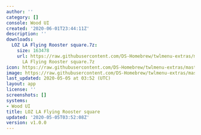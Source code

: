 ```yaml
---
author: ''
category: []
console: Wood UI
created: '2020-06-01T23:44:11Z'
description: ''
downloads:
  LOZ LA Flying Rooster square.7z:
    size: 163478
    url: https://raw.githubusercontent.com/DS-Homebrew/twlmenu-extras/master/_nds/TWiLightMenu/akmenu/themes/LOZ
      LA Flying Rooster square.7z
icon: https://raw.githubusercontent.com/DS-Homebrew/twlmenu-extras/master/_nds/TWiLightMenu/akmenu/themes/meta/LOZ%20LA%20Flying%20Rooster%20square/icon.png
image: https://raw.githubusercontent.com/DS-Homebrew/twlmenu-extras/master/_nds/TWiLightMenu/akmenu/themes/meta/LOZ%20LA%20Flying%20Rooster%20square/icon.png
last_updated: 2020-05-05 at 03:52 (UTC)
layout: app
license: ''
screenshots: []
systems:
- Wood UI
title: LOZ LA Flying Rooster square
updated: '2020-05-05T03:52:08Z'
version: v1.0.0
---
```

